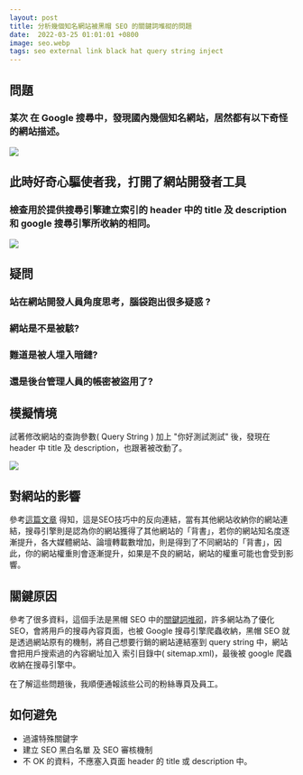 ```yaml
---
layout: post
title: 分析幾個知名網站被黑帽 SEO 的關鍵詞堆砌的問題
date:  2022-03-25 01:01:01 +0800
image: seo.webp
tags: seo external link black hat query string inject
---
```


## 問題
### 某次 在 Google 搜尋中，發現國內幾個知名網站，居然都有以下奇怪的網站描述。
![](https://i.imgur.com/xL2V0cF.png)

## 此時好奇心驅使者我，打開了網站開發者工具
### 檢查用於提供搜尋引擎建立索引的 header 中的 title 及 description 和 google 搜尋引擎所收納的相同。
![](https://i.imgur.com/JaqXIzN.png)

## 疑問
### 站在網站開發人員角度思考，腦袋跑出很多疑惑 ?  

### 網站是不是被駭? 

### 難道是被人埋入暗鏈?   

### 還是後台管理人員的帳密被盜用了?   

## 模擬情境
試著修改網站的查詢參數( Query String ) 加上 "你好測試測試" 後，發現在 header 中 title 及 description，也跟著被改動了。

![](https://i.imgur.com/a8bF5iO.png)

## 對網站的影響
參考[這篇文章](https://ranking.works/%E6%8A%80%E8%A1%93SEO/%E5%A4%96%E9%83%A8%E9%80%A3%E7%B5%90?fbclid=IwAR3-2880GtK_3dEp2SUrlhD0t8jHb-_aLHYTCcgWCxI9Vpo55UTni8uZauo)
得知，這是SEO技巧中的反向連結，當有其他網站收納你的網站連結，搜尋引擎則是認為你的網站獲得了其他網站的「背書」，若你的網站知名度逐漸提升，各大媒體網站、論壇轉載數增加，則是得到了不同網站的「背書」，因此，你的網站權重則會逐漸提升，如果是不良的網站，網站的權重可能也會受到影響。

## 關鍵原因
參考了很多資料，這個手法是黑帽 SEO 中的[關鍵詞堆砌](https://baike.baidu.hk/item/%E9%97%9C%E9%8D%B5%E8%A9%9E%E5%A0%86%E7%A0%8C)，許多網站為了優化 SEO，會將用戶的搜尋內容頁面，也被 Google 搜尋引擎爬蟲收納，黑帽 SEO 就是透過網站原有的機制，將自己想要行銷的網站連結塞到 query string 中，網站會把用戶搜索過的內容網址加入 索引目錄中( sitemap.xml)，最後被 google 爬蟲收納在搜尋引擎中。  

在了解這些問題後，我順便通報該些公司的粉絲專頁及員工。

## 如何避免
* 過濾特殊關鍵字
* 建立 SEO 黑白名單 及 SEO 審核機制
* 不 OK 的資料，不應塞入頁面 header 的 title 或 description 中。